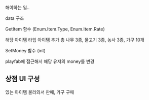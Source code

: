 해야하는 일..

data 구조

GetItem 함수 (Enum.Item.Type, Enum.Item.Rate)

해당 아이템 타입 아이템 추가
총 나무 3종, 물고기 3종, 농사 3종, 가구 10개

SetMoney 함수 (int)

playfab에 접근해서 해당 유저의 money를 변경

## 상점 UI 구성

있는 아이템 불러와서 판매, 가구 구매